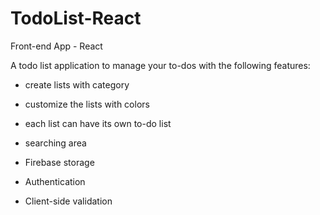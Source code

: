 ﻿# TodoList-React
 
 Front-end App - React
 
 A todo list application to manage your to-dos with the following features:

- create lists with category

- customize the lists with colors

- each list can have its own to-do list

- searching area

- Firebase storage 
 
 - Authentication
 
 - Client-side validation



